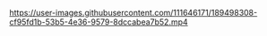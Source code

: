 https://user-images.githubusercontent.com/111646171/189498308-cf95fd1b-53b5-4e36-9579-8dccabea7b52.mp4
